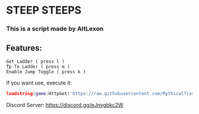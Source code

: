 # STEEP STEEPS

### This is a script made by AltLexon

## Features:

```
Get Ladder ( press l )
Tp To Ladder ( press m )
Enable Jump Toggle ( press k )
```

If you want use, execute it:

```lua
loadstring(game:HttpGet('https://raw.githubusercontent.com/MythicalTrashcan/STEEP-STEEPS/main/Script.lua'))()
```

Discord Server: https://discord.gg/eJnvgbkc2W
